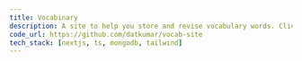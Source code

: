 ```yaml
---
title: Vocabinary
description: A site to help you store and revise vocabulary words. Click a word from the loaded random list to know it's details
code_url: https://github.com/datkumar/vocab-site
tech_stack: [nextjs, ts, mongodb, tailwind]
---
```

